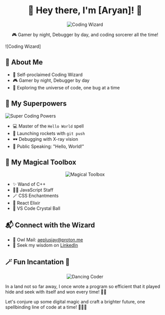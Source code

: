 

<h1 align="center">🚀 Hey there, I'm [Aryan]! 🤖</h1>

<p align="center">
  <img src="https://media.giphy.com/media/26ufdipQqU2lhNA4g/giphy.gif" alt="Coding Wizard">
</p>

<p align="center">🎮 Gamer by night, Debugger by day, and coding sorcerer all the time!</p>


![Coding Wizard]

## 🤖 About Me

- 👾 Self-proclaimed Coding Wizard
- 🎮 Gamer by night, Debugger by day
- 🌌 Exploring the universe of code, one bug at a time

## 🌟 My Superpowers

![Super Coding Powers](https://media.giphy.com/media/12BYUePgtn7sis/giphy.gif)

- 💻 Master of the `Hello World` spell
- 🚀 Launching rockets with `git push`
- 🕶️ Debugging with X-ray vision
- 🎤 Public Speaking: "Hello, World!"

## 🧰 My Magical Toolbox

<p align="center">
  <img src="https://media.giphy.com/media/1Zf1NFWtkzqBE/giphy.gif" alt="Magical Toolbox">
</p>

- ✨ Wand of C++
- 🧙‍♂️ JavaScript Staff
- 🪄 CSS Enchantments
- 🧬 React Elixir
- 🔮 VS Code Crystal Ball

## 📬 Connect with the Wizard

- 🦉 Owl Mail: aeplusjay@proton.me
- 🌟 Seek my wisdom on [LinkedIn](https://www.linkedin.com/in/aeplusjay)

## 🪄 Fun Incantation 🌈

<p align="center">
  <img src="https://media.giphy.com/media/1C8bHHJturSx2/giphy.gif" alt="Dancing Coder">
</p>

In a land not so far away, I once wrote a program so efficient that it played hide and seek with itself and won every time! 🙈✨

Let's conjure up some digital magic and craft a brighter future, one spellbinding line of code at a time! 🌟🧙‍♂️

